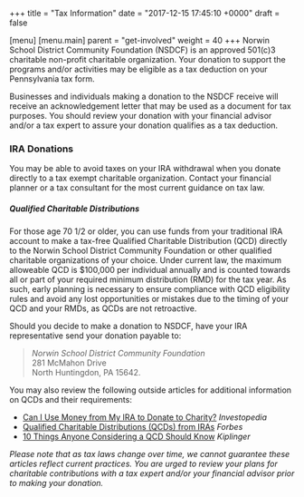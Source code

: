 +++
title = "Tax Information"
date  = "2017-12-15 17:45:10 +0000"
draft = false

[menu]
  [menu.main]
    parent = "get-involved"
    weight = 40
+++
Norwin School District Community Foundation (NSDCF) is an approved 501\(c\)3 charitable non-profit charitable organization.  Your donation to support the programs and/or activities may be eligible as a tax deduction on your Pennsylvania tax form.

Businesses and individuals making a donation to the NSDCF receive will receive an acknowledgement letter that may be used as a document for tax purposes. You should review your donation with your financial advisor and/or a tax expert to assure your donation qualifies as a tax deduction.

### IRA Donations

You may be able to avoid taxes on your IRA withdrawal when you donate directly to a tax exempt charitable organization.  Contact your financial planner or a tax consultant for the most current guidance on tax law.

##### Qualified Charitable Distributions

For those age 70 1/2 or older, you can use funds from your traditional IRA account to make a tax-free Qualified Charitable Distribution (QCD) directly to the Norwin School District Community Foundation or other qualified charitable organizations of your choice. Under current law, the maximum alloweable QCD is $100,000 per individual annually and is counted towards all or part of your required minimum distribution (RMD) for the tax year. As such, early planning is necessary to ensure compliance with QCD eligibility rules and avoid any lost opportunities or mistakes due to the timing of your QCD and your RMDs, as QCDs are not retroactive.

Should you decide to make a donation to NSDCF, have your IRA representative send your donation payable to:

> *Norwin School District Community Foundation*<br />
> 281 McMahon Drive<br />
> North Huntingdon, PA 15642.
  
You may also review the following outside articles for additional information on QCDs and their requirements: 

* [Can I Use Money from My IRA to Donate to Charity?](https://www.investopedia.com/taxes/can-i-use-money-my-ira-donate-charity/) *Investopedia*
* [Qualified Charitable Distributions (QCDs) from IRAs](http://www.forbes.com/sites/davidmarotta/2016/04/28/qualified-charitable-distributions-qcds-from-iras/#292bf1911f06) *Forbes*
* [10 Things Anyone Considering a QCD Should Know](https://www.kiplinger.com/article/taxes/T055-C032-S014-10-things-anyone-considering-a-qdc-should-know.html) *Kiplinger*

*Please note that as tax laws change over time, we cannot guarantee these articles reflect current practices. You are urged to review your plans for charitable contributions with a tax expert and/or your financial advisor prior to making your donation.*
